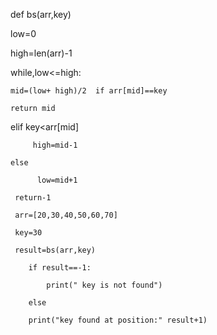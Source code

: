 def bs(arr,key)

   low=0

   high=len(arr)-1

   while,low<=high:

   	mid=(low+ high)/2  if arr[mid]==key

   	return mid

   elif key<arr[mid]

         high=mid-1

    else

          low=mid+1

     return-1

     arr=[20,30,40,50,60,70]

     key=30

     result=bs(arr,key)

        if result==-1:

        	print(" key is not found")

        else

        print("key found at position:" result+1)
